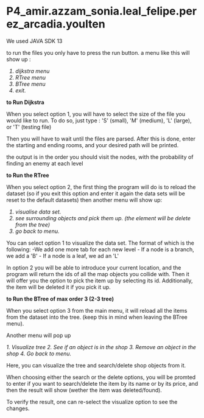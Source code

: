 # P4_amir.azzam_sonia.leal_felipe.perez_arcadia.youlten

We used JAVA SDK 13

to run the files you only have to press the run button. a menu like this will show up :
<i>
1. dijkstra menu
2. RTree menu
3. BTree menu
4. exit.
</i>

<B> to Run Dijkstra </B>

When you select option 1, you will have to select the size of the file you would like to run. To do so, just
 type : 'S' (small), 'M' (medium), 'L' (large), or 'T' (testing file)
 
Then you will have to wait until the files are parsed. After this is done, enter the starting and ending rooms, and your desired path will be printed.

 the output is in the order you should visit the nodes, with the
 probability of finding an enemy at each level

<B> to Run the RTree </B>

When you select option 2, the first thing the program will do is to reload the dataset (so if you exit this option and enter it again the data sets will be reset to the default datasets)
then another menu will show up: 
<i>
1. visualise data set.
2. see surrounding objects and pick them up. (the element will be delete from the tree)
3. go back to menu.
</i>

You can select option 1 to visualize the data set. The format of which is the following:
    -We add one more tab for each new level
    - If a node is a branch, we add a 'B'
    -  If a node is a leaf, we ad an 'L' 

In option 2 you will be able to introduce your current location,  and the program will return the ids of all the map objects you collide with. Then it will offer you the option to pick the item up by selecting its id. Additionally, the item will be deleted it if you pick it up.


<B> to Run the BTree of max order 3 (2-3 tree) </B>

When you select option 3 from the main menu, it will reload all the items from the dataset into the tree. (keep this in mind when leaving the BTree menu).

Another menu will pop up

<i>
1. Visualize tree 
2. See if an object is in the shop
3. Remove an object in the shop
4. Go back to menu.
</i>

Here, you can visualize the tree and search/delete shop objects from it.

When choosing either the search or the delete options, you will be promted to enter if you want to search/delete the item by its name or by its price, and then the result will show (wether the item was deleted/found).

To verify the result, one can re-select the visualize option to see the changes.
